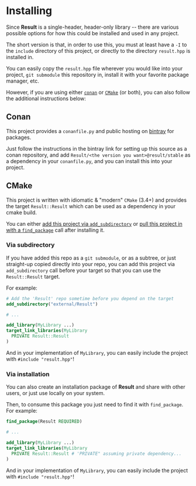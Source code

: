 # Installing

Since **Result** is a single-header, header-only library -- there are
various possible options for how this could be installed and used in
any project.

The short version is that, in order to use this, you must at
least have a `-I` to the `include` directory of this project, or
directly to the directory `result.hpp` is installed in.

You can easily copy the `result.hpp` file wherever you would like into
your project, `git submodule` this repository in, install it with your
favorite package manager, etc.

However, if you are using either [`conan`](#conan)  or [`CMake`](#cmake)
(or both), you can also follow the additional instructions below:

## Conan

This project provides a `conanfile.py` and public hosting on
[bintray](https://bintray.com/bitwizeshift/public-conan/Result%3Aresult) for packages.

Just follow the instructions in the bintray link for setting up this
source as a conan repository, and add
`Result/<the version you want>@result/stable` as a dependency in your
`conanfile.py`, and you can install this into your project.

## CMake

This project is written with idiomatic & "modern" `CMake` (3.4+) and
provides the target `Result::Result` which can be used as a dependency
in your cmake build.

You can either [add this project via `add_subdirectory`](#via-subdirectory)
or [pull this project in with a `find_package`](#via-installation)
call after installing it.

### Via subdirectory

If you have added this repo as a `git submodule`, or as a subtree,
or just straight-up copied directly into your repo, you can add this
project via `add_subdirectory` call before your target so that you can
use the `Result::Result` target.

For example:

```cmake
# Add the 'Result' repo sometime before you depend on the target
add_subdirectory("external/Result")

# ...

add_library(MyLibrary ...)
target_link_libraries(MyLibrary
  PRIVATE Result::Result
)
```

And in your implementation of `MyLibrary`, you can easily include
the project with `#include "result.hpp"`!

### Via installation

You can also create an installation package of **Result** and
share with other users, or just use locally on your system.

Then, to consume this package you just need to find it with
`find_package`. For example:

```cmake
find_package(Result REQUIRED)

# ...

add_library(MyLibrary ...)
target_link_libraries(MyLibrary
  PRIVATE Result::Result # 'PRIVATE" assuming private dependency...
)
```

And in your implementation of `MyLibrary`, you can easily include
the project with `#include "result.hpp"`!
